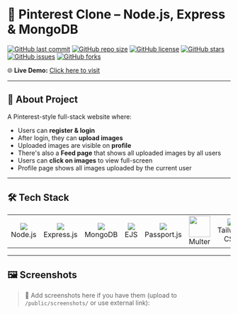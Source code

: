 # 📌 Pinterest Clone – Node.js, Express & MongoDB

[![GitHub last commit](https://img.shields.io/github/last-commit/CythExCodinG/Pintrest-My_version-.svg?style=for-the-badge)](https://github.com/CythExCodinG/Pintrest-My_version-/commits/main)
[![GitHub repo size](https://img.shields.io/github/repo-size/CythExCodinG/Pintrest-My_version-.svg?style=for-the-badge)](https://github.com/CythExCodinG/Pintrest-My_version-)
[![GitHub license](https://img.shields.io/github/license/CythExCodinG/Pintrest-My_version-.svg?style=for-the-badge)](LICENSE)
[![GitHub stars](https://img.shields.io/github/stars/CythExCodinG/Pintrest-My_version-.svg?style=for-the-badge)](https://github.com/CythExCodinG/Pintrest-My_version-/stargazers)
[![GitHub issues](https://img.shields.io/github/issues/CythExCodinG/Pintrest-My_version-.svg?style=for-the-badge)](https://github.com/CythExCodinG/Pintrest-My_version-/issues)
[![GitHub forks](https://img.shields.io/github/forks/CythExCodinG/Pintrest-My_version-.svg?style=for-the-badge)](https://github.com/CythExCodinG/Pintrest-My_version-/network)

🌐 **Live Demo:** [Click here to visit](https://pintrest-my-version.onrender.com)

---

## 📖 About Project

A Pinterest-style full-stack website where:

- Users can **register & login**
- After login, they can **upload images**
- Uploaded images are visible on **profile**
- There's also a **Feed page** that shows all uploaded images by all users
- Users can **click on images** to view full-screen
- Profile page shows all images uploaded by the current user

---

## 🛠 Tech Stack

<table>
  <tr>
    <td align="center"><img src="https://img.icons8.com/color/48/000000/nodejs.png"/><br>Node.js</td>
    <td align="center"><img src="https://img.icons8.com/ios/50/express-js.png"/><br>Express.js</td>
    <td align="center"><img src="https://img.icons8.com/color/48/000000/mongodb.png"/><br>MongoDB</td>
    <td align="center"><img src="https://img.icons8.com/ios-filled/50/000000/ejs.png"/><br>EJS</td>
    <td align="center"><img src="https://img.icons8.com/color/48/000000/passport.png"/><br>Passport.js</td>
    <td align="center"><img src="https://img.icons8.com/plasticine/100/m.png" width="48"/><br>Multer</td>
    <td align="center"><img src="https://img.icons8.com/color/48/000000/tailwindcss.png"/><br>Tailwind CSS</td>
  </tr>
</table>

---

## 🖼️ Screenshots

> 📌 Add screenshots here if you have them (upload to `/public/screenshots/` or use external link):

